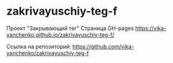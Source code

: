 # zakrivayuschiy-teg-f
Проект "Закрывающий тег"
Страница GH-pages
https://vika-yanchenko.github.io/zakrivayuschiy-teg-f/

Ссылка на репозиторий:
https://github.com/vika-yanchenko/zakrivayuschiy-teg-f 
